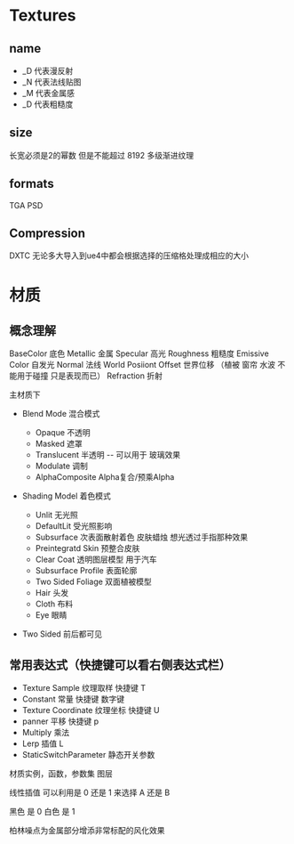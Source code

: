 # Textures

## name
* _D 代表漫反射
* _N 代表法线贴图
* _M 代表金属感
* _D 代表粗糙度
  
## size
长宽必须是2的幂数 但是不能超过 8192
多级渐进纹理

## formats
TGA
PSD

## Compression
DXTC 
无论多大导入到ue4中都会根据选择的压缩格处理成相应的大小

# 材质

## 概念理解
BaseColor 底色
Metallic 金属
Specular 高光
Roughness 粗糙度
Emissive Color 自发光
Normal 法线
World Posiiont Offset 世界位移  （植被 窗帘 水波  不能用于碰撞  只是表现而已）
Refraction 折射


主材质下
* Blend Mode 混合模式
  - Opaque 不透明
  - Masked 遮罩
  - Translucent 半透明 -- 可以用于 玻璃效果
  - Modulate 调制
  - AlphaComposite Alpha复合/预乘Alpha

* Shading Model 着色模式
  - Unlit 无光照
  - DefaultLit 受光照影响
  - Subsurface 次表面散射着色  皮肤蜡烛  想光透过手指那种效果
  - Preintegratd Skin 预整合皮肤
  - Clear Coat 透明图层模型  用于汽车
  - Subsurface Profile 表面轮廓
  - Two Sided Foliage 双面植被模型
  - Hair 头发
  - Cloth 布料
  - Eye 眼睛
* Two Sided 前后都可见

  
## 常用表达式（快捷键可以看右侧表达式栏）
  * Texture Sample 纹理取样 快捷键 T
  * Constant 常量 快捷键 数字键
  * Texture Coordinate 纹理坐标 快捷键 U
  * panner 平移 快捷键 p
  * Multiply 乘法
  * Lerp 插值 L
  * StaticSwitchParameter 静态开关参数

材质实例，函数，参数集 图层


线性插值 可以利用是 0 还是 1 来选择 A 还是 B

黑色 是 0
白色 是 1

柏林噪点为金属部分增添非常标配的风化效果
  
